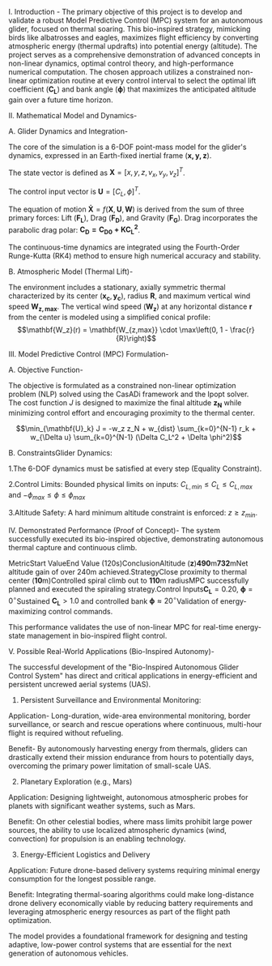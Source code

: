 I. Introduction -
        The primary objective of this project is to develop and validate a robust Model Predictive Control (MPC) system for an autonomous glider, focused on thermal soaring. This bio-inspired strategy, mimicking birds like albatrosses and eagles, maximizes flight efficiency by converting atmospheric energy (thermal updrafts) into potential energy (altitude). The project serves as a comprehensive demonstration of advanced concepts in non-linear dynamics, optimal control theory, and high-performance numerical computation.
        The chosen approach utilizes a constrained non-linear optimization routine at every control interval to select the optimal lift coefficient ($\mathbf{C_L}$) and bank angle ($\mathbf{\phi}$) that maximizes the anticipated altitude gain over a future time horizon.

II. Mathematical Model and Dynamics-

 A. Glider Dynamics and Integration-
        
 The core of the simulation is a 6-DOF point-mass model for the glider's dynamics, expressed in an Earth-fixed inertial frame $(\mathbf{x, y, z})$.
        
 The state vector is defined as $\mathbf{X} = [x, y, z, v_x, v_y, v_z]^T$.
        
The control input vector is $\mathbf{U} = [C_L, \phi]^T$.
        
 The equation of motion $\mathbf{\dot{X}} = f(\mathbf{X}, \mathbf{U}, \mathbf{W})$ is derived from the sum of three primary forces: Lift ($\mathbf{F_L}$), Drag ($\mathbf{F_D}$), and Gravity ($\mathbf{F_G}$). Drag incorporates the parabolic drag polar: $\mathbf{C_D = C_{D0} + K C_L^2}$.
        
 The continuous-time dynamics are integrated using the Fourth-Order Runge-Kutta (RK4) method to ensure high numerical accuracy and stability.
        
 B. Atmospheric Model (Thermal Lift)-
    
 The environment includes a stationary, axially symmetric thermal characterized by its center $(\mathbf{x_c}, \mathbf{y_c})$, radius $\mathbf{R}$, and maximum vertical wind speed $\mathbf{W_{z,max}}$. The vertical wind speed ($\mathbf{W_z}$) at any horizontal distance $\mathbf{r}$ from the center is modeled using a simplified conical profile:
                $$\mathbf{W_z}(r) = \mathbf{W_{z,max}} \cdot \max\left(0, 1 - \frac{r}{R}\right)$$

III. Model Predictive Control (MPC) Formulation-

 A. Objective Function-
     
The objective is formulated as a constrained non-linear optimization problem (NLP) solved using the CasADi framework and the Ipopt solver. The cost function $J$ is designed to maximize the final altitude $\mathbf{z_N}$ while minimizing control effort and encouraging proximity to the thermal center.

 $$\min_{\mathbf{U}_k} J = -w_z z_N + w_{dist} \sum_{k=0}^{N-1} r_k + w_{\Delta u} \sum_{k=0}^{N-1} (\Delta C_L^2 + \Delta \phi^2)$$

 B. ConstraintsGlider Dynamics:

 1.The 6-DOF dynamics must be satisfied at every step (Equality Constraint).
        
 2.Control Limits: Bounded physical limits on inputs: $C_{L,min} \leq C_L \leq C_{L,max}$ and $-\phi_{max} \leq \phi \leq \phi_{max}$
        
  3.Altitude Safety: A hard minimum altitude constraint is enforced: $z \geq z_{min}$.
         
IV. Demonstrated Performance (Proof of Concept)-
     The system successfully executed its bio-inspired objective, demonstrating autonomous thermal capture and continuous climb.  
         
MetricStart ValueEnd Value (120s)ConclusionAltitude ($\mathbf{z}$)$\mathbf{490\text{m}}$$\mathbf{732\text{m}}$Net altitude gain of over 240m achieved.StrategyClose proximity to thermal center ($\mathbf{10\text{m}}$)Controlled spiral climb out to $\mathbf{110\text{m}}$ radiusMPC successfully planned and executed the spiraling strategy.Control Inputs$\mathbf{C_L} = 0.20$, $\mathbf{\phi} = 0^\circ$Sustained $\mathbf{C_L} > 1.0$ and controlled bank $\mathbf{\phi} \approx 20^\circ$Validation of energy-maximizing control commands.
          
 This performance validates the use of non-linear MPC for real-time energy-state management in bio-inspired flight control.
         
V. Possible Real-World Applications (Bio-Inspired Autonomy)-
 
The successful development of the "Bio-Inspired Autonomous Glider Control System" has direct and critical applications in energy-efficient and persistent uncrewed aerial systems (UAS).
      
1. Persistent Surveillance and Environmental Monitoring: 
         
Application- Long-duration, wide-area environmental monitoring, border surveillance, or search and rescue operations where continuous, multi-hour flight is required without refueling.
         
Benefit- By autonomously harvesting energy from thermals, gliders can drastically extend their mission endurance from hours to potentially days, overcoming the primary power limitation of small-scale UAS.
         
2. Planetary Exploration (e.g., Mars)
     
Application: Designing lightweight, autonomous atmospheric probes for planets with significant weather systems, such as Mars.
         
Benefit: On other celestial bodies, where mass limits prohibit large power sources, the ability to use localized atmospheric dynamics (wind, convection) for propulsion is an enabling technology.
         
3. Energy-Efficient Logistics and Delivery
     
Application: Future drone-based delivery systems requiring minimal energy consumption for the longest possible range.
         
Benefit: Integrating thermal-soaring algorithms could make long-distance drone delivery economically viable by reducing battery requirements and leveraging atmospheric energy resources as part of the flight path optimization.

The model provides a foundational framework for designing and testing adaptive, low-power control systems that are essential for the next generation of autonomous vehicles.
